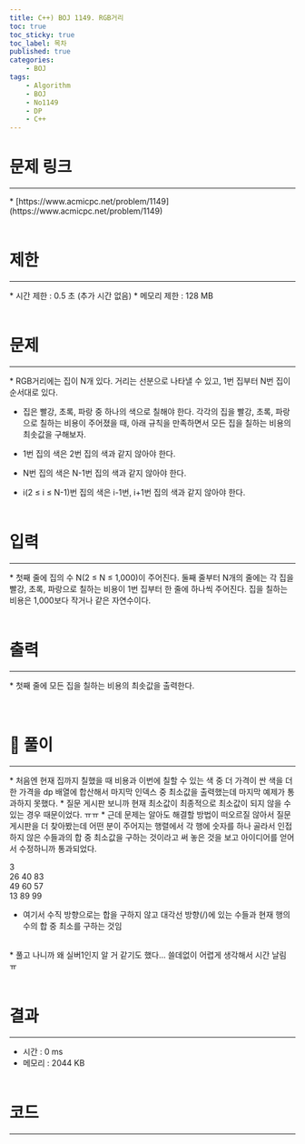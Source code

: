 ```yaml
---
title: C++) BOJ 1149. RGB거리
toc: true
toc_sticky: true
toc_label: 목차
published: true
categories:
    - BOJ
tags:
    - Algorithm
    - BOJ
    - No1149
    - DP
    - C++
---
```


# 문제 링크
<hr>
* [https://www.acmicpc.net/problem/1149](https://www.acmicpc.net/problem/1149)<br><br>
 
# 제한
<hr>
* 시간 제한 : 0.5 초 (추가 시간 없음)
* 메모리 제한 : 128 MB<br><br>

# 문제
<hr>
* RGB거리에는 집이 N개 있다. 거리는 선분으로 나타낼 수 있고, 1번 집부터 N번 집이 순서대로 있다.
 
* 집은 빨강, 초록, 파랑 중 하나의 색으로 칠해야 한다. 각각의 집을 빨강, 초록, 파랑으로 칠하는 비용이 주어졌을 때, 아래 규칙을 만족하면서 모든 집을 칠하는 비용의 최솟값을 구해보자.
 
* 1번 집의 색은 2번 집의 색과 같지 않아야 한다.
* N번 집의 색은 N-1번 집의 색과 같지 않아야 한다.
* i(2 ≤ i ≤ N-1)번 집의 색은 i-1번, i+1번 집의 색과 같지 않아야 한다.<br><br>

# 입력
<hr>
* 첫째 줄에 집의 수 N(2 ≤ N ≤ 1,000)이 주어진다. 둘째 줄부터 N개의 줄에는 각 집을 빨강, 초록, 파랑으로 칠하는 비용이 1번 집부터 한 줄에 하나씩 주어진다. 집을 칠하는 비용은 1,000보다 작거나 같은 자연수이다.<br><br>

# 출력
<hr>
* 첫째 줄에 모든 집을 칠하는 비용의 최솟값을 출력한다.<br><br><br>

# 👀 풀이
<hr>
* 처음엔 현재 집까지 칠했을 때 비용과 이번에 칠할 수 있는 색 중 더 가격이 싼 색을 더한 가격을 dp 배열에 합산해서 마지막 인덱스 중 최소값을 출력했는데 마지막 예제가 통과하지 못했다.
* 질문 게시판 보니까 현재 최소값이 최종적으로 최소값이 되지 않을 수 있는 경우 때문이었다. ㅠㅠ
* 근데 문제는 알아도 해결할 방법이 떠오르질 않아서 질문 게시판을 더 찾아봤는데 어떤 분이 주어지는 행렬에서 각 행에 숫자를 하나 골라서 인접하지 않은 수들과의 합 중 최소값을 구하는 것이라고 써 놓은 것을 보고 아이디어를 얻어서 수정하니까 통과되었다.<br>

 3<br>
 26 40 83<br>
 49 60 57<br>
 13 89 99<br>
* 여기서 수직 방향으로는 합을 구하지 않고 대각선 방향(\/)에 있는 수들과 현재 행의 수의 합 중 최소를 구하는 것임
 <br>
* 풀고 나니까 왜 실버1인지 알 거 같기도 했다... 쓸데없이 어렵게 생각해서 시간 날림 ㅠ<br><br>
 
# 결과 
<hr>

 * 시간 : 0 ms
 * 메모리 : 2044 KB<br><br>
 
# 코드
<hr>

<script src="https://gist.github.com/miro7923/35d2200aab10e021888277fc50975c31.js"></script>
